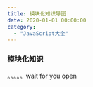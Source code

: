 ```yaml
---
title: 模块化知识导图
date: 2020-01-01 00:00:00
category:  
  - "JavaScript大全"
---
```


### 模块化知识
。。。。。wait for you open
